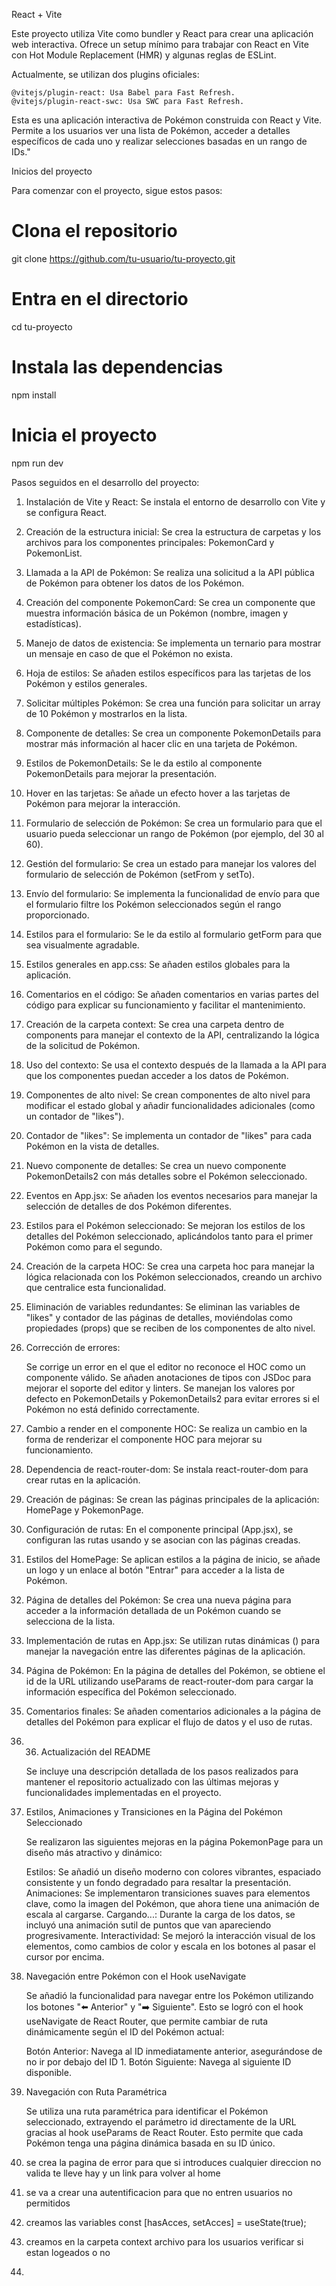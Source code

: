 React + Vite

Este proyecto utiliza Vite como bundler y React para crear una aplicación web interactiva. Ofrece un setup mínimo para trabajar con React en Vite con Hot Module Replacement (HMR) y algunas reglas de ESLint.

Actualmente, se utilizan dos plugins oficiales:

    @vitejs/plugin-react: Usa Babel para Fast Refresh.
    @vitejs/plugin-react-swc: Usa SWC para Fast Refresh.

Esta es una aplicación interactiva de Pokémon construida con React y Vite. Permite a los usuarios ver una lista de Pokémon, acceder a detalles específicos de cada uno y realizar selecciones basadas en un rango de IDs."

Inicios del proyecto

Para comenzar con el proyecto, sigue estos pasos:
# Clona el repositorio
git clone https://github.com/tu-usuario/tu-proyecto.git

# Entra en el directorio
cd tu-proyecto

# Instala las dependencias
npm install

# Inicia el proyecto
npm run dev


Pasos seguidos en el desarrollo del proyecto:

1.  Instalación de Vite y React: Se instala el entorno de desarrollo con Vite y se configura React.

2. Creación de la estructura inicial: Se crea la estructura de carpetas y los archivos para los componentes principales: PokemonCard y PokemonList.

3. Llamada a la API de Pokémon: Se realiza una solicitud a la API pública de Pokémon para obtener los datos de los Pokémon.

4. Creación del componente PokemonCard: Se crea un componente que muestra información básica de un Pokémon (nombre, imagen y estadísticas).

5. Manejo de datos de existencia: Se implementa un ternario para mostrar un mensaje en caso de que el Pokémon no exista.

6. Hoja de estilos: Se añaden estilos específicos para las tarjetas de los Pokémon y estilos generales.

7. Solicitar múltiples Pokémon: Se crea una función para solicitar un array de 10 Pokémon y mostrarlos en la lista.

8. Componente de detalles: Se crea un componente PokemonDetails para mostrar más información al hacer clic en una tarjeta de Pokémon.

9. Estilos de PokemonDetails: Se le da estilo al componente PokemonDetails para mejorar la presentación.

10. Hover en las tarjetas: Se añade un efecto hover a las tarjetas de Pokémon para mejorar la interacción.

11. Formulario de selección de Pokémon: Se crea un formulario para que el usuario pueda seleccionar un rango de Pokémon (por ejemplo, del 30 al 60).

12. Gestión del formulario: Se crea un estado para manejar los valores del formulario de selección de Pokémon (setFrom y setTo).

13. Envío del formulario: Se implementa la funcionalidad de envío para que el formulario filtre los Pokémon seleccionados según el rango proporcionado.

14. Estilos para el formulario: Se le da estilo al formulario getForm para que sea visualmente agradable.

15. Estilos generales en app.css: Se añaden estilos globales para la aplicación.

16. Comentarios en el código: Se añaden comentarios en varias partes del código para explicar su funcionamiento y facilitar el mantenimiento.

17. Creación de la carpeta context: Se crea una carpeta dentro de components para manejar el contexto de la API, centralizando la lógica de la solicitud de Pokémon.

18. Uso del contexto: Se usa el contexto después de la llamada a la API para que los componentes puedan acceder a los datos de Pokémon.

19. Componentes de alto nivel: Se crean componentes de alto nivel para modificar el estado global y añadir funcionalidades adicionales (como un contador de "likes").

20. Contador de "likes": Se implementa un contador de "likes" para cada Pokémon en la vista de detalles.

21. Nuevo componente de detalles: Se crea un nuevo componente PokemonDetails2 con más detalles sobre el Pokémon seleccionado.

22. Eventos en App.jsx: Se añaden los eventos necesarios para manejar la selección de detalles de dos Pokémon diferentes.

23. Estilos para el Pokémon seleccionado: Se mejoran los estilos de los detalles del Pokémon seleccionado, aplicándolos tanto para el primer Pokémon como para el segundo.

24. Creación de la carpeta HOC: Se crea una carpeta hoc para manejar la lógica relacionada con los Pokémon seleccionados, creando un archivo que centralice esta funcionalidad.

25. Eliminación de variables redundantes: Se eliminan las variables de "likes" y contador de las páginas de detalles, moviéndolas como propiedades (props) que se reciben de los componentes de alto nivel.

26. Corrección de errores:

    Se corrige un error en el que el editor no reconoce el HOC como un componente válido.
    Se añaden anotaciones de tipos con JSDoc para mejorar el soporte del editor y linters.
    Se manejan los valores por defecto en PokemonDetails y PokemonDetails2 para evitar errores si el Pokémon no está definido correctamente.

27. Cambio a render en el componente HOC: Se realiza un cambio en la forma de renderizar el componente HOC para mejorar su funcionamiento.

28. Dependencia de react-router-dom: Se instala react-router-dom para crear rutas en la aplicación.

29. Creación de páginas: Se crean las páginas principales de la aplicación: HomePage y PokemonPage.

30. Configuración de rutas: En el componente principal (App.jsx), se configuran las rutas usando <Routes> y se asocian con las páginas creadas.

31. Estilos del HomePage: Se aplican estilos a la página de inicio, se añade un logo y un enlace al botón "Entrar" para acceder a la lista de Pokémon.

32. Página de detalles del Pokémon: Se crea una nueva página para acceder a la información detallada de un Pokémon cuando se selecciona de la lista.

33. Implementación de rutas en App.jsx: Se utilizan rutas dinámicas (<BrowserRouter></BrowserRouter>) para manejar la navegación entre las diferentes páginas de la aplicación.

34. Página de Pokémon: En la página de detalles del Pokémon, se obtiene el id de la URL utilizando useParams de react-router-dom para cargar la información específica del Pokémon seleccionado.

35. Comentarios finales: Se añaden comentarios adicionales a la página de detalles del Pokémon para explicar el flujo de datos y el uso de rutas.
    
36. 36. Actualización del README
    
    Se incluye una descripción detallada de los pasos realizados para mantener el repositorio actualizado con las últimas mejoras y funcionalidades implementadas en el proyecto.

37. Estilos, Animaciones y Transiciones en la Página del Pokémon Seleccionado

    Se realizaron las siguientes mejoras en la página PokemonPage para un diseño más atractivo y dinámico:

    Estilos: Se añadió un diseño moderno con colores vibrantes, espaciado consistente y un fondo degradado para resaltar la presentación.
    Animaciones: Se implementaron transiciones suaves para elementos clave, como la imagen del Pokémon, que ahora tiene una animación de escala al cargarse.
    Cargando...: Durante la carga de los datos, se incluyó una animación sutil de puntos que van apareciendo progresivamente.
    Interactividad: Se mejoró la interacción visual de los elementos, como cambios de color y escala en los botones al pasar el cursor por encima.

38. Navegación entre Pokémon con el Hook useNavigate

    Se añadió la funcionalidad para navegar entre los Pokémon utilizando los botones "⬅️ Anterior" y "➡️ Siguiente". Esto se logró con el hook useNavigate de React Router, que permite cambiar de ruta dinámicamente según el ID del Pokémon actual:

    Botón Anterior: Navega al ID inmediatamente anterior, asegurándose de no ir por debajo del ID 1.
    Botón Siguiente: Navega al siguiente ID disponible.

39. Navegación con Ruta Paramétrica

    Se utiliza una ruta paramétrica para identificar el Pokémon seleccionado, extrayendo el parámetro id directamente de la URL gracias al hook useParams de React Router. Esto permite que cada Pokémon tenga una página dinámica basada en su ID único.

40. se crea la pagina de error para que si introduces cualquier direccion no valida te lleve hay y un link para volver al home

41. se va a crear una autentificacion para que no entren usuarios no permitidos

42. creamos las variables const [hasAcces, setAcces] = useState(true); 

43. creamos en la carpeta context archivo para los usuarios verificar si estan logeados o no

44. 
    



    